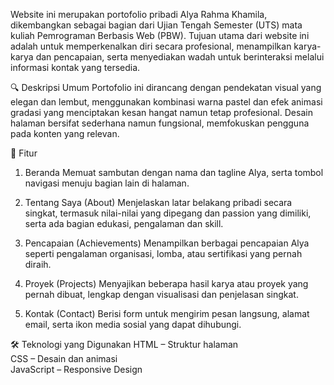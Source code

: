 Website ini merupakan portofolio pribadi Alya Rahma Khamila, dikembangkan sebagai bagian dari Ujian Tengah Semester (UTS) mata kuliah Pemrograman Berbasis Web (PBW). Tujuan utama dari website ini adalah untuk memperkenalkan diri secara profesional, menampilkan karya-karya dan pencapaian, serta menyediakan wadah untuk berinteraksi melalui informasi kontak yang tersedia. 

🔍 Deskripsi Umum 
Portofolio ini dirancang dengan pendekatan visual yang elegan dan lembut, menggunakan kombinasi warna pastel dan efek animasi gradasi yang menciptakan kesan hangat namun tetap profesional. Desain halaman bersifat sederhana namun fungsional, memfokuskan pengguna pada konten yang relevan. 

🧩 Fitur
1. Beranda
   Memuat sambutan dengan nama dan tagline Alya, serta tombol navigasi menuju bagian lain di halaman. 

2. Tentang Saya (About) 
   Menjelaskan latar belakang pribadi secara singkat, termasuk nilai-nilai yang dipegang dan passion yang dimiliki, serta ada bagian edukasi, pengalaman dan skill.

3. Pencapaian (Achievements)
   Menampilkan berbagai pencapaian Alya seperti pengalaman organisasi, lomba, atau sertifikasi yang pernah diraih. 

4. Proyek (Projects) 
   Menyajikan beberapa hasil karya atau proyek yang pernah dibuat, lengkap dengan visualisasi dan penjelasan singkat. 

5. Kontak (Contact)
   Berisi form untuk mengirim pesan langsung, alamat email, serta ikon media sosial yang dapat dihubungi. 

🛠 Teknologi yang Digunakan
HTML – Struktur halaman  
CSS – Desain dan animasi  
JavaScript – Responsive Design

